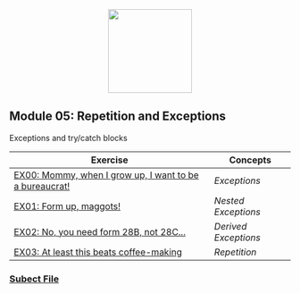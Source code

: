 <div align=center>
    <img src="https://cdn.jsdelivr.net/gh/devicons/devicon/icons/cplusplus/cplusplus-original.svg" width="150" height="150" />
</div>

## Module 05: Repetition and Exceptions

Exceptions and try/catch blocks

| Exercise                                       | Concepts                       |
| -----------------------------------------------| ------------------------------- |
| [EX00: Mommy, when I grow up, I want to be a bureaucrat!](https://github.com/arommers/CPP_Modules/tree/master/05/ex00) | *Exceptions* |
| [EX01: Form up, maggots!](https://github.com/arommers/CPP_Modules/tree/master/05/ex01) | *Nested Exceptions* |
| [EX02: No, you need form 28B, not 28C...](https://github.com/arommers/CPP_Modules/tree/master/05/ex02) | *Derived Exceptions* |
| [EX03: At least this beats coffee-making](https://github.com/arommers/CPP_Modules/tree/master/05/ex03) | *Repetition* |

### [Subect File](https://cdn.intra.42.fr/pdf/pdf/114604/en.subject.pdf)
